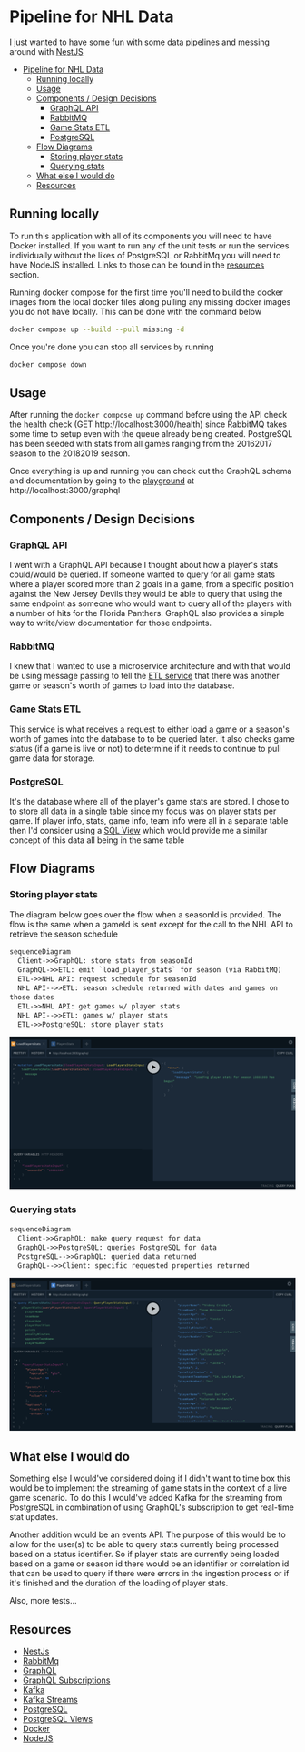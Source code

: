 # Pipeline for NHL Data

I just wanted to have some fun with some data pipelines and messing around with [NestJS][nestjs]

- [Pipeline for NHL Data](#pipeline-for-nhl-data)
  - [Running locally](#running-locally)
  - [Usage](#usage)
  - [Components / Design Decisions](#components--design-decisions)
    - [GraphQL API](#graphql-api)
    - [RabbitMQ](#rabbitmq)
    - [Game Stats ETL](#game-stats-etl)
    - [PostgreSQL](#postgresql)
  - [Flow Diagrams](#flow-diagrams)
    - [Storing player stats](#storing-player-stats)
    - [Querying stats](#querying-stats)
  - [What else I would do](#what-else-i-would-do)
  - [Resources](#resources)

## Running locally

To run this application with all of its components you will need to have Docker installed. If you want to run any of the unit tests or run the services individually without the likes of PostgreSQL or RabbitMq you will need to have NodeJS installed. Links to those can be found in the [resources](#resources) section.

Running docker compose for the first time you'll need to build the docker images from the local docker files along pulling any missing docker images you do not have locally. This can be done with the command below

```bash
docker compose up --build --pull missing -d
```

Once you're done you can stop all services by running

```bash
docker compose down
```

## Usage

After running the `docker compose up` command before using the API check the health check (GET http://localhost:3000/health) since RabbitMQ takes some time to setup even with the queue already being created. PostgreSQL has been seeded with stats from all games ranging from the 20162017 season to the 20182019 season.

Once everything is up and running you can check out the GraphQL schema and documentation by going to the [playground](https://docs.nestjs.com/graphql/quick-start#graphql-playground) at http://localhost:3000/graphql

## Components / Design Decisions

### GraphQL API

I went with a GraphQL API because I thought about how a player's stats could/would be queried. If someone wanted to query for all game stats where a player scored more than 2 goals in a game, from a specific position against the New Jersey Devils they would be able to query that using the same endpoint as someone who would want to query all of the players with a number of hits for the Florida Panthers. GraphQL also provides a simple way to write/view documentation for those endpoints.

### RabbitMQ

I knew that I wanted to use a microservice architecture and with that would be using message passing to tell the [ETL service](#game-stats-etl) that there was another game or season's worth of games to load into the database.

### Game Stats ETL

This service is what receives a request to either load a game or a season's worth of games into the database to to be queried later. It also checks game status (if a game is live or not) to determine if it needs to continue to pull game data for storage.

### PostgreSQL

It's the database where all of the player's game stats are stored. I chose to to store all data in a single table since my focus was on player stats per game. If player info, stats, game info, team info were all in a separate table then I'd consider using a [SQL View][postgresViews] which would provide me a similar concept of this data all being in the same table

## Flow Diagrams

### Storing player stats

The diagram below goes over the flow when a seasonId is provided. The flow is the same when a gameId is sent except for the call to the NHL API to retrieve the season schedule

```mermaid
sequenceDiagram
  Client->>GraphQL: store stats from seasonId
  GraphQL->>ETL: emit `load_player_stats` for season (via RabbitMQ)
  ETL->>NHL API: request schedule for seasonId
  NHL API-->>ETL: season schedule returned with dates and games on those dates
  ETL->>NHL API: get games w/ player stats
  NHL API-->>ETL: games w/ player stats
  ETL->>PostgreSQL: store player stats

```

![Load Image](resources/load.png)

### Querying stats

```mermaid
sequenceDiagram
  Client->>GraphQL: make query request for data
  GraphQL->>PostgreSQL: queries PostgreSQL for data
  PostgreSQL-->>GraphQL: queried data returned
  GraphQL-->>Client: specific requested properties returned
```

![Query Image](resources/query.png)

## What else I would do

Something else I would've considered doing if I didn't want to time box this would be to implement the streaming of game stats in the context of a live game scenario. To do this I would've added Kafka for the streaming from PostgreSQL in combination of using GraphQL's subscription to get real-time stat updates.

Another addition would be an events API. The purpose of this would be to allow for the user(s) to be able to query stats currently being processed based on a status identifier. So if player stats are currently being loaded based on a game or season id there would be an identifier or correlation id that can be used to query if there were errors in the ingestion process or if it's finished and the duration of the loading of player stats.

Also, more tests...

## Resources

- [NestJs][nestjs]
- [RabbitMq](https://www.rabbitmq.com/)
- [GraphQL](https://graphql.org/)
- [GraphQL Subscriptions](https://www.apollographql.com/docs/react/data/subscriptions/)
- [Kafka](https://kafka.apache.org/)
- [Kafka Streams](https://kafka.apache.org/documentation/streams/)
- [PostgreSQL](https://www.postgresql.org/)
- [PostgreSQL Views][postgresViews]
- [Docker](https://www.docker.com/)
- [NodeJS](https://nodejs.org/en)

[nestjs]: https://nestjs.com/
[postgresViews]: https://www.postgresql.org/docs/current/tutorial-views.html
